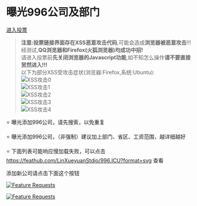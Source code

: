 # 曝光996公司及部门

[进入投票](https://feathub.com/LinXueyuanStdio/996.ICU)

> **注意:**投票链接界面存在**XSS恶意攻击代码**,可能会造成**浏览器被恶意攻击**\!\!\!  
> 经测试,**QQ浏览器和Firefox\(火狐浏览器\)均成功中招\!**  
> 请进入投票前**先关闭浏览器的Javascript功能**,如不知怎么操作**请不要直接贸然进入\!\!\!**  
> 以下为部分XSS受攻击症状\(浏览器:Firefox,系统:Ubuntu\):  
> ![XSS攻击0](https://raw.githubusercontent.com/xianfengting/996.ICU/issue-0/archived/assets/images/XSS-0.png)  
> ![XSS攻击1](https://raw.githubusercontent.com/xianfengting/996.ICU/issue-0/archived/assets/images/XSS-1.png)  
> ![XSS攻击2](https://raw.githubusercontent.com/xianfengting/996.ICU/issue-0/archived/assets/images/XSS-2.png)  
> ![XSS攻击3](https://raw.githubusercontent.com/xianfengting/996.ICU/issue-0/archived/assets/images/XSS-3.png)  
> ![XSS攻击4](https://raw.githubusercontent.com/xianfengting/996.ICU/issue-0/archived/assets/images/XSS-4.png)  

:star: 曝光添加996公司，请先搜索，以免重复

:star: 曝光添加996公司，（非强制）建议加上部门、省区、工资范围，越详细越好

:star: 下面列表可能响应慢加载失败，可以点击<a href="https://feathub.com/LinXueyuanStdio/996.ICU?format=svg" target="_blank"> https://feathub.com/LinXueyuanStdio/996.ICU?format=svg </a>查看

添加新公司请点击下面这个按钮

[![Feature Requests](https://cloud.githubusercontent.com/assets/390379/10127973/045b3a96-6560-11e5-9b20-31a2032956b2.png)](https://feathub.com/LinXueyuanStdio/996.ICU)

[![Feature Requests](https://feathub.com/LinXueyuanStdio/996.ICU?format=svg)](https://feathub.com/LinXueyuanStdio/996.ICU)

